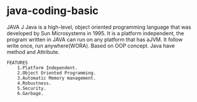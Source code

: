 # java-coding-basic
JAVA  J
    Java is a high-level, object oriented programming language that was developed by Sun Microsystems in 1995. It is a platform independent, the program written in JAVA can run on any platform that has aJVM. It follow write once, run anywhere(WORA).
    Based on OOP concept.
    Java have method and Attribute.

    FEATURES
        1.Platform Independent.
        2.Object Oriented Programming.
        3.Automatic Memory management.
        4.Robustness.
        5.Security.
        6.Garbage.
